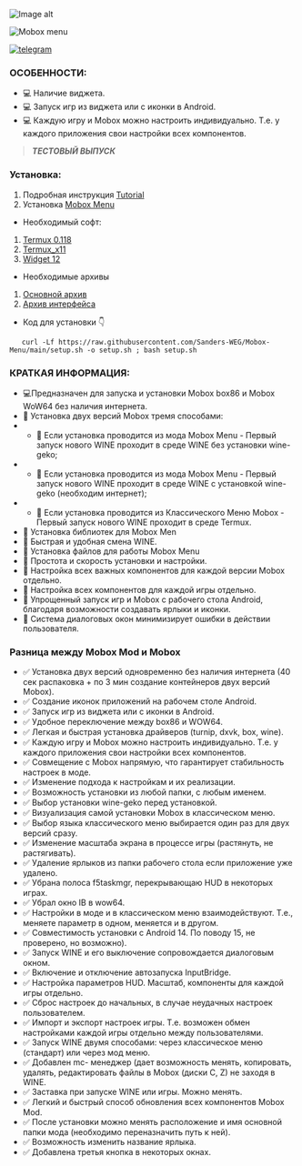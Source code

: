 ![Image alt](https://github.com/{username}/{repository}/raw/{branch}/{path}/image.png)

![Mobox menu](https://github.com/Sanders-WEG/Dop-img/blob/main/menu_1.png)

<div align="left">

[![telegram](https://img.shields.io/badge/Telegram-2CA5E0?logo=telegram&logoColor=white)](https://t.me/weg_mod_mobox)

### ОСОБЕННОСТИ:
- :computer: Наличие виджета.
- :computer: Запуск игр из виджета или с иконки в Android.
- :computer: Каждую игру и Mobox можно настроить индивидуально. Т.е. у каждого приложения свои настройки всех компонентов.

> ***ТЕСТОВЫЙ ВЫПУСК***

### Установка:
1. Подробная инструкция [Tutorial](https://t.me/weg_mod_mobox)
2. Установка [Mobox Menu](https://t.me/weg_mod_mobox/11)
- Необходимый софт:
1. [Termux 0.118](https://t.me/weg_mod_mobox/12/136)
2. [Termux_x11](https://t.me/weg_mod_mobox/12/137)
3. [Widget 12](https://t.me/weg_mod_mobox/12/138)
- Необходимые архивы
1. [Основной архив](https://t.me/weg_mod_mobox/12/1191)
2. [Архив интерфейса](https://t.me/weg_mod_mobox/12/1227)

- Код для установки 👇
```
   curl -Lf https://raw.githubusercontent.com/Sanders-WEG/Mobox-Menu/main/setup.sh -o setup.sh ; bash setup.sh
```
### КРАТКАЯ ИНФОРМАЦИЯ:
- :computer:Предназначен для запуска и установки Mobox box86 и Mobox WoW64 без наличия интернета.
- 🧿 Установка двух версий Mobox тремя способами:
- - 📍 Если установка проводится из мода Mobox Menu - Первый запуск нового WINE проходит в среде WINE без установки wine-geko;
- - 📍 Если установка проводится из мода Mobox Menu - Первый запуск нового WINE проходит в среде WINE с установкой wine-geko (необходим интернет);
- - 📍 Если установка проводится из Классического Меню Mobox - Первый запуск нового WINE проходит в среде Termux.
- 🧿 Установка библиотек для Mobox Men
- 🧿 Быстрая и удобная смена WINE.
- 🧿 Установка файлов для работы Mobox Menu
- 🧿 Простота и скорость установки и настройки.
- 🧿 Настройка всех важных компонентов для каждой версии Mobox отдельно.
- 🧿 Настройка всех компонентов для каждой игры отдельно.
- 🧿 Упрощенный запуск игр и Mobox с рабочего стола Android, благодаря возможности создавать ярлыки и иконки.
- 🧿 Система диалоговых окон минимизирует ошибки в действии пользователя.

 ### Разница между Mobox Mod и Mobox
- ✅ Установка двух версий одновременно без наличия интернета (40 сек распаковка + по 3 мин создание контейнеров двух версий Mobox).
- ✅ Создание иконок приложений на рабочем столе Android.
- ✅ Запуск игр из виджета или с иконки в Android.
- ✅ Удобное переключение между box86 и WOW64.
- ✅ Легкая и быстрая установка драйверов (turnip, dxvk, box, wine).
- ✅ Каждую игру и Mobox можно настроить индивидуально. Т.е. у каждого приложения свои настройки всех компонентов.
- ✅ Совмещение с Mobox напрямую, что гарантирует стабильность настроек в моде.
- ✅ Изменение подхода к настройкам и их реализации.
- ✅ Возможность установки из любой папки, с любым именем.
- ✅ Выбор установки wine-geko перед установкой.
- ✅ Визуализация самой установки Mobox в классическом меню.
- ✅ Выбор языка классического меню выбирается один раз для двух версий сразу.
- ✅ Изменение масштаба экрана в процессе игры (растянуть, не растягивать).
- ✅ Удаление ярлыков из папки рабочего стола если приложение уже удалено.
- ✅ Убрана полоса f5taskmgr, перекрывающаю HUD в некоторых играх.
- ✅ Убрал окно IB в wow64.
- ✅ Настройки в моде и в классическом меню взаимодействуют. Т.е., меняете параметр в одном, меняется и в другом.
- ✅ Совместимость установки с Android 14. По поводу 15, не проверено, но возможно).
- ✅ Запуск WINE и его выключение сопровождается диалоговым окном.
- ✅ Включение и отключение автозапуска InputBridge.
- ✅ Настройка параметров HUD. Масштаб, компоненты для каждой игры отдельно.
- ✅ Сброс настроек до начальных, в случае неудачных настроек пользователем.
- ✅ Импорт и экспорт настроек игры. Т.е. возможен обмен настройками каждой игры отдельно между пользователями.
- ✅ Запуск WINE двумя способами: через классическое меню (стандарт) или через мод меню.
- ✅ Добавлен mc- менеджер (дает возможность менять, копировать, удалять, редактировать файлы в Mobox (диски C, Z) не заходя в WINE.
- ✅ Заставка при запуске WINE или игры. Можно менять.
- ✅ Легкий и быстрый способ обновления всех компонентов Mobox Mod.
- ✅ После установки можно менять расположение и имя основной папки мода (необходимо переназначить путь к ней).
- ✅ Возможность изменить название ярлыка.
- ✅ Добавлена третья кнопка в некоторых окнах.



